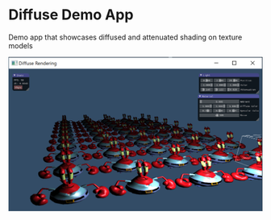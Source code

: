 
# Diffuse Demo App

Demo app that showcases diffused and attenuated shading on texture models

<img src="res/readme.png">